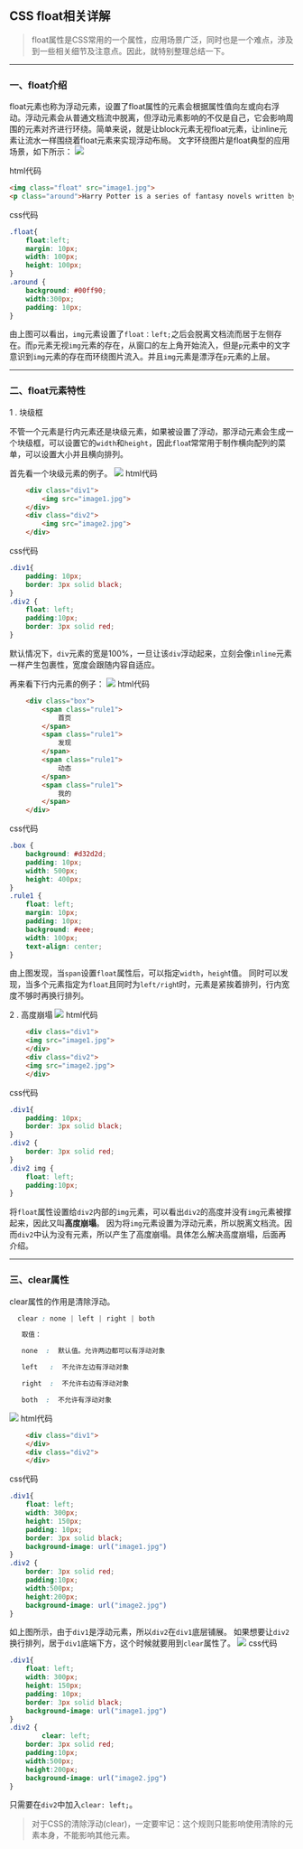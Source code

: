 ## CSS float相关详解

>float属性是CSS常用的一个属性，应用场景广泛，同时也是一个难点，涉及到一些相关细节及注意点。因此，就特别整理总结一下。


---

### 一、float介绍

float元素也称为浮动元素，设置了float属性的元素会根据属性值向左或向右浮动。浮动元素会从普通文档流中脱离，但浮动元素影响的不仅是自己，它会影响周围的元素对齐进行环绕。简单来说，就是让block元素无视float元素，让inline元素让流水一样围绕着float元素来实现浮动布局。
文字环绕图片是float典型的应用场景，如下所示：
![](../images/chapter02/013.png)

html代码
```html
<img class="float" src="image1.jpg">
<p class="around">Harry Potter is a series of fantasy novels written by British author J. K. Rowling. The novels chronicle the life of a young wizard, Harry Potter, and his friends Hermione Granger and Ron Weasley, all of whom are students at Hogwarts School of Witchcraft and Wizardry. </p>
```
css代码
```css
.float{
	float:left;
	margin: 10px;
	width: 100px;
	height: 100px;
}
.around {
	background: #00ff90;
	width:300px;
	padding: 10px;
}
```

由上图可以看出，`img`元素设置了`float：left;`之后会脱离文档流而居于左侧存在。而`p`元素无视`img`元素的存在，从窗口的左上角开始流入，但是`p`元素中的文字意识到`img`元素的存在而环绕图片流入。并且`img`元素是漂浮在`p`元素的上层。

---

### 二、float元素特性

1 . 块级框

不管一个元素是行内元素还是块级元素，如果被设置了浮动，那浮动元素会生成一个块级框，可以设置它的`width`和`height`，因此`floa`t常常用于制作横向配列的菜单，可以设置大小并且横向排列。

首先看一个块级元素的例子。
![](../images/chapter02/014.png)
html代码
```html
    <div class="div1">
		<img src="image1.jpg">
	</div>
	<div class="div2">
		<img src="image2.jpg">
	</div>
```
css代码
```css
.div1{
	padding: 10px;
	border: 3px solid black;
}
.div2 {
	float: left;
	padding:10px;
	border: 3px solid red;
}
```
默认情况下，`div`元素的宽是100%，一旦让该`div`浮动起来，立刻会像`inline`元素一样产生包裹性，宽度会跟随内容自适应。

再来看下行内元素的例子：
![](../images/chapter02/015.png)
html代码
```html
	<div class="box">
        <span class="rule1">
            首页
        </span>
        <span class="rule1">
            发现
        </span>
        <span class="rule1">
            动态
        </span>
        <span class="rule1">
            我的
        </span>
    </div>
```
css代码
```css
.box { 
	background: #d32d2d; 
	padding: 10px; 
	width: 500px; 
	height: 400px; 
}
.rule1 { 
	float: left; 
	margin: 10px; 
	padding: 10px; 
	background: #eee; 
	width: 100px; 
	text-align: center; 
}
```
由上图发现，当`span`设置`float`属性后，可以指定`width`，`heigh`t值。 同时可以发现，当多个元素指定为`float`且同时为`left/righ`t时，元素是紧挨着排列，行内宽度不够时再换行排列。

2 . 高度崩塌
![](../images/chapter02/016.png)
html代码
```html
    <div class="div1">
	<img src="image1.jpg">
    </div>
    <div class="div2">
	<img src="image2.jpg">
    </div>
```
css代码
```css
.div1{
	padding: 10px;
	border: 3px solid black;
}
.div2 {
	border: 3px solid red;
}
.div2 img {
	float: left;
	padding:10px;
} 
```
将`float`属性设置给`div2`内部的`img`元素，可以看出`div2`的高度并没有`img`元素被撑起来，因此又叫**高度崩塌**。 因为将`img`元素设置为浮动元素，所以脱离文档流。因而`div2`中认为没有元素，所以产生了高度崩塌。具体怎么解决高度崩塌，后面再介绍。

---

### 三、clear属性

clear属性的作用是清除浮动。
```css
  clear : none | left | right | both

   取值：

   none  :  默认值。允许两边都可以有浮动对象

   left   :  不允许左边有浮动对象

   right  :  不允许右边有浮动对象

   both  :  不允许有浮动对象

```
![](../images/chapter02/017.png)
html代码
```html
    <div class="div1">
    </div>
    <div class="div2">
    </div>
```
css代码
```css
.div1{
	float: left;
	width: 300px;
	height: 150px;
	padding: 10px;
	border: 3px solid black;
	background-image: url("image1.jpg")
}
.div2 {
	border: 3px solid red;
	padding:10px;
	width:500px;
	height:200px;
	background-image: url("image2.jpg")
}
```
如上图所示，由于`div1`是浮动元素，所以`div2`在`div1`底层铺展。 如果想要让`div2`换行排列，居于`div1`底端下方，这个时候就要用到`clear`属性了。
![](../images/chapter02/018.png)
css代码
```css
.div1{
	float: left;
	width: 300px;
	height: 150px;
	padding: 10px;
	border: 3px solid black;
	background-image: url("image1.jpg")
}
.div2 {
        clear: left;
	border: 3px solid red;
	padding:10px;
	width:500px;
	height:200px;
	background-image: url("image2.jpg")
}
```
只需要在`div2`中加入`clear: left;`。

>对于CSS的清除浮动(clear)，一定要牢记：这个规则只能影响使用清除的元素本身，不能影响其他元素。


